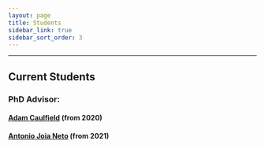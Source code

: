 ```yaml
---
layout: page
title: Students
sidebar_link: true
sidebar_sort_order: 3
---
```



___

## Current Students

### PhD Advisor:

#### [Adam Caulfield](https://people.rit.edu/~ac7717/) (from 2020)

#### [Antonio Joia Neto](https://a-joia.github.io/) (from 2021)
